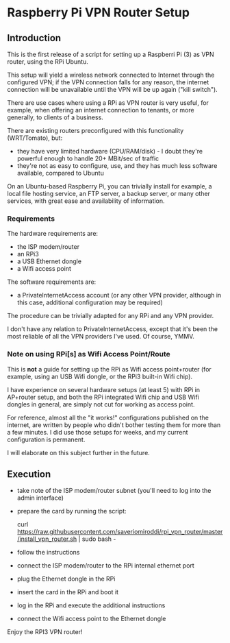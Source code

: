 # Raspberry Pi VPN Router Setup

## Introduction

This is the first release of a script for setting up a Raspberri Pi (3) as VPN router, using the RPi Ubuntu.

This setup will yield a wireless network connected to Internet through the configured VPN; if the VPN connection falls for any reason, the internet connection will be unavailable until the VPN will be up again ("kill switch").

There are use cases where using a RPi as VPN router is very useful, for example, when offering an internet connection to tenants, or more generally, to clients of a business.

There are existing routers preconfigured with this functionality (WRT/Tomato), but:

- they have very limited hardware (CPU/RAM/disk) - I doubt they're powerful enough to handle 20+ MBit/sec of traffic
- they're not as easy to configure, use, and they has much less software available, compared to Ubuntu

On an Ubuntu-based Raspberry Pi, you can trivially install for example, a local file hosting service, an FTP server, a backup server, or many other services, with great ease and availability of information.

### Requirements

The hardware requirements are:

- the ISP modem/router
- an RPi3
- a USB Ethernet dongle
- a Wifi access point

The software requirements are:

- a PrivateInternetAccess account (or any other VPN provider, although in this case, additional configuration may be required)

The procedure can be trivially adapted for any RPi and any VPN provider.

I don't have any relation to PrivateInternetAccess, except that it's been the most reliable of all the VPN providers I've used. Of course, YMMV.

### Note on using RPi[s] as Wifi Access Point/Route

This is **not** a guide for setting up the RPi as Wifi access point+router (for example, using an USB Wifi dongle, or the RPi3 built-in Wifi chip).

I have experience on several hardware setups (at least 5) with RPi in AP+router setup, and both the RPi integrated Wifi chip and USB Wifi dongles in general, are simply not cut for working as access point.

For reference, almost all the "it works!" configurations published on the internet, are written by people who didn't bother testing them for more than a few minutes. I did use those setups for weeks, and my current configuration is permanent.

I will elaborate on this subject further in the future.

## Execution

- take note of the ISP modem/router subnet (you'll need to log into the admin interface)
- prepare the card by running the script:

    curl https://raw.githubusercontent.com/saveriomiroddi/rpi_vpn_router/master/install_vpn_router.sh | sudo bash -

- follow the instructions
- connect the ISP modem/router to the RPi internal ethernet port
- plug the Ethernet dongle in the RPi
- insert the card in the RPi and boot it
- log in the RPi and execute the additional instructions
- connect the Wifi access point to the Ethernet dongle

Enjoy the RPI3 VPN router!
